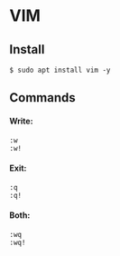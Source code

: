 <div>

<h1>VIM</h1>
<h2>Install</h2>

`$ sudo apt install vim -y`

<h2>Commands</h2>
<h4>Write:</h4>

`:w`<br>
`:w!`

<h4>Exit:</h4>

`:q`<br>
`:q!`

<h4>Both:</h4>

`:wq`<br>
`:wq!`

</div>	